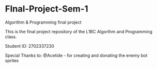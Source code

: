 # FInal-Project-Sem-1
Algorithm &amp; Programming final project

This is the final project repository of the L1BC Algorthm and Programming class. 

Student ID: 2702337230


Special Thanks to:
@Acetide - for creating and donating the enemy bot sprites
